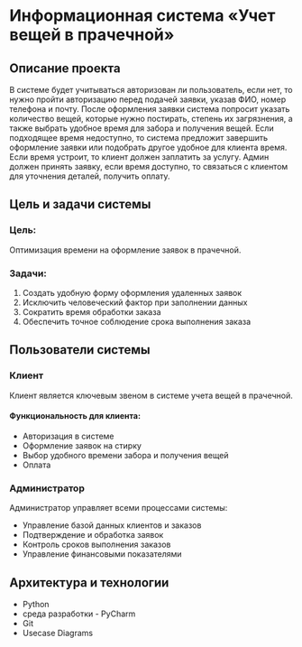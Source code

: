 # Информационная система «Учет вещей в прачечной»

## Описание проекта
В системе будет учитываться авторизован ли пользователь, если нет, то нужно пройти авторизацию перед подачей заявки, указав ФИО, номер телефона и почту.  После оформления заявки система попросит указать количество вещей, которые нужно постирать, степень их загрязнения, а также выбрать удобное время для забора и получения вещей. Если подходящее время недоступно, то система предложит завершить оформление заявки или подобрать другое удобное для клиента время. Если время устроит, то клиент должен заплатить за услугу. Админ должен принять заявку, если время доступно, то связаться с клиентом для уточнения деталей, получить оплату.

## Цель и задачи системы

### Цель:
Оптимизация времени на оформление заявок в прачечной.

### Задачи:
1. Создать удобную форму оформления удаленных заявок
2. Исключить человеческий фактор при заполнении данных
3. Сократить время обработки заказа
4. Обеспечить точное соблюдение срока выполнения заказа

## Пользователи системы

### Клиент
Клиент является ключевым звеном в системе учета вещей в прачечной. 
#### Функциональность для клиента:
- Авторизация в системе
- Оформление заявок на стирку
- Выбор удобного времени забора и получения вещей
- Оплата

### Администратор
Администратор управляет всеми процессами системы:
- Управление базой данных клиентов и заказов
- Подтверждение и обработка заявок
- Контроль сроков выполнения заказов
- Управление финансовыми показателями

## Архитектура и технологии

- Python
- среда разработки - PyCharm
- Git 
- Usecase Diagrams

